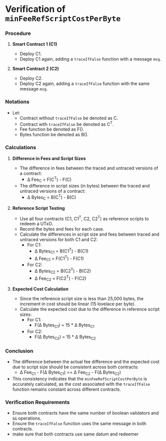 # Verification of `minFeeRefScriptCostPerByte`

### Procedure

1. **Smart Contract 1 (C1)**
    - Deploy C1.
    - Deploy C1 again, adding a `traceIfFalse` function with a message `msg`.

2. **Smart Contract 2 (C2)**
    - Deploy C2.
    - Deploy C2 again, adding a `traceIfFalse` function with the same message `msg`.

### Notations

- Let:
  - Contract without `traceIfFalse` be denoted as C.
  - Contract with `traceIfFalse` be denoted as C<sup>T</sup>.
  - Fee function be denoted as F().
  - Bytes function be denoted as B().

### Calculations

1. **Difference in Fees and Script Sizes**
    - The difference in fees between the traced and untraced versions of a contract:
      - Δ Fee<sub>C</sub> = F(C<sup>T</sup>) - F(C)
    - The difference in script sizes (in bytes) between the traced and untraced versions of a contract:
      - Δ Bytes<sub>C</sub> = B(C<sup>T</sup>) - B(C)

2. **Reference Script Testing**
    - Use all four contracts (C1, C1<sup>T</sup>, C2, C2<sup>T</sup>) as reference scripts to redeem a UTxO.
    - Record the bytes and fees for each case.
    - Calculate the differences in script size and fees between traced and untraced versions for both C1 and C2:
      - For C1:
        - Δ Bytes<sub>C1</sub> = B(C1<sup>T</sup>) - B(C1)
        - Δ Fee<sub>C1</sub> = F(C1<sup>T</sup>) - F(C1)
      - For C2:
        - Δ Bytes<sub>C2</sub> = B(C2<sup>T</sup>) - B(C2)
        - Δ Fee<sub>C2</sub> = F(C2<sup>T</sup>) - F(C2)

3. **Expected Cost Calculation**
    - Since the reference script size is less than 25,000 bytes, the increment in cost should be linear (15 lovelace per byte).
    - Calculate the expected cost due to the difference in reference script sizes:
      - For C1:
        - F(Δ Bytes<sub>C1</sub>) = 15 * Δ Bytes<sub>C1</sub>
      - For C2:
        - F(Δ Bytes<sub>C2</sub>) = 15 * Δ Bytes<sub>C2</sub>

### Conclusion

- The difference between the actual fee difference and the expected cost due to script size should be consistent across both contracts:
  - Δ Fee<sub>C1</sub> - F(Δ Bytes<sub>C1</sub>) == Δ Fee<sub>C2</sub> - F(Δ Bytes<sub>C2</sub>)
- This consistency indicates that the `minFeeRefScriptCostPerByte` is accurately calculated, as the cost associated with the `traceIfFalse` function remains constant across different contracts.

### Verification Requirements

- Ensure both contracts have the same number of boolean validators and `&&` operations.
- Ensure the `traceIfFalse` function uses the same message in both contracts.
- make sure that both contracts use same datum and redeemer


